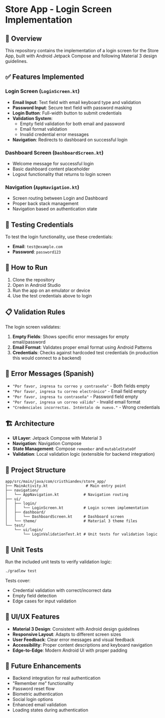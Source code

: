 # Store App - Login Screen Implementation

## 📱 Overview
This repository contains the implementation of a login screen for the Store App, built with Android Jetpack Compose and following Material 3 design guidelines.

## ✅ Features Implemented

### Login Screen (`LoginScreen.kt`)
- **Email Input**: Text field with email keyboard type and validation
- **Password Input**: Secure text field with password masking
- **Login Button**: Full-width button to submit credentials
- **Validation System**: 
  - Empty field validation for both email and password
  - Email format validation
  - Invalid credential error messages
- **Navigation**: Redirects to dashboard on successful login

### Dashboard Screen (`DashboardScreen.kt`)
- Welcome message for successful login
- Basic dashboard content placeholder
- Logout functionality that returns to login screen

### Navigation (`AppNavigation.kt`)
- Screen routing between Login and Dashboard
- Proper back stack management
- Navigation based on authentication state

## 🧪 Testing Credentials

To test the login functionality, use these credentials:
- **Email**: `test@example.com`
- **Password**: `password123`

## 🚀 How to Run

1. Clone the repository
2. Open in Android Studio
3. Run the app on an emulator or device
4. Use the test credentials above to login

## 📋 Validation Rules

The login screen validates:
1. **Empty Fields**: Shows specific error messages for empty email/password
2. **Email Format**: Validates proper email format using Android Patterns
3. **Credentials**: Checks against hardcoded test credentials (in production this would connect to a backend)

## 🎯 Error Messages (Spanish)

- `"Por favor, ingresa tu correo y contraseña"` - Both fields empty
- `"Por favor, ingresa tu correo electrónico"` - Email field empty
- `"Por favor, ingresa tu contraseña"` - Password field empty
- `"Por favor, ingresa un correo válido"` - Invalid email format
- `"Credenciales incorrectas. Inténtalo de nuevo."` - Wrong credentials

## 🏗️ Architecture

- **UI Layer**: Jetpack Compose with Material 3
- **Navigation**: Navigation Compose
- **State Management**: Compose `remember` and `mutableStateOf`
- **Validation**: Local validation logic (extensible for backend integration)

## 📁 Project Structure

```
app/src/main/java/com/cristhiandev/store_app/
├── MainActivity.kt                 # Main entry point
├── navigation/
│   └── AppNavigation.kt           # Navigation routing
├── ui/
│   ├── login/
│   │   └── LoginScreen.kt         # Login screen implementation
│   ├── dashboard/
│   │   └── DashboardScreen.kt     # Dashboard screen
│   └── theme/                     # Material 3 theme files
└── test/
    └── ui/login/
        └── LoginValidationTest.kt # Unit tests for validation logic
```

## 🧪 Unit Tests

Run the included unit tests to verify validation logic:
```bash
./gradlew test
```

Tests cover:
- Credential validation with correct/incorrect data
- Empty field detection
- Edge cases for input validation

## 🎨 UI/UX Features

- **Material 3 Design**: Consistent with Android design guidelines
- **Responsive Layout**: Adapts to different screen sizes
- **User Feedback**: Clear error messages and visual feedback
- **Accessibility**: Proper content descriptions and keyboard navigation
- **Edge-to-Edge**: Modern Android UI with proper padding

## 🔮 Future Enhancements

- Backend integration for real authentication
- "Remember me" functionality
- Password reset flow
- Biometric authentication
- Social login options
- Enhanced email validation
- Loading states during authentication